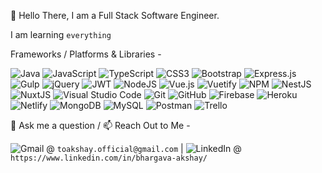  👋 Hello There,  I am a Full Stack Software Engineer.
 
 I am learning `everything`
 
 Frameworks / Platforms & Libraries - 
 
 ![Java](https://img.shields.io/badge/java-%23ED8B00.svg?style=for-the-badge&logo=java&logoColor=white)
 ![JavaScript](https://img.shields.io/badge/javascript-%23323330.svg?style=for-the-badge&logo=javascript&logoColor=%23F7DF1E)
 ![TypeScript](https://img.shields.io/badge/typescript-%23007ACC.svg?style=for-the-badge&logo=typescript&logoColor=white)
 ![CSS3](https://img.shields.io/badge/css3-%231572B6.svg?style=for-the-badge&logo=css3&logoColor=white)
 ![Bootstrap](https://img.shields.io/badge/bootstrap-%23563D7C.svg?style=for-the-badge&logo=bootstrap&logoColor=white)
 ![Express.js](https://img.shields.io/badge/express.js-%23404d59.svg?style=for-the-badge&logo=express&logoColor=%2361DAFB)
 ![Gulp](https://img.shields.io/badge/GULP-%23CF4647.svg?style=for-the-badge&logo=gulp&logoColor=white)
 ![jQuery](https://img.shields.io/badge/jquery-%230769AD.svg?style=for-the-badge&logo=jquery&logoColor=white)
 ![JWT](https://img.shields.io/badge/JWT-black?style=for-the-badge&logo=JSON%20web%20tokens)
 ![NodeJS](https://img.shields.io/badge/node.js-6DA55F?style=for-the-badge&logo=node.js&logoColor=white)
 ![Vue.js](https://img.shields.io/badge/vuejs-%2335495e.svg?style=for-the-badge&logo=vuedotjs&logoColor=%234FC08D)
 ![Vuetify](https://img.shields.io/badge/Vuetify-1867C0?style=for-the-badge&logo=vuetify&logoColor=AEDDFF)
 ![NPM](https://img.shields.io/badge/NPM-%23000000.svg?style=for-the-badge&logo=npm&logoColor=white)
 ![NestJS](https://img.shields.io/badge/nestjs-%23E0234E.svg?style=for-the-badge&logo=nestjs&logoColor=white)
 ![NuxtJS](https://img.shields.io/badge/Nuxt-black?style=for-the-badge&logo=nuxt.js&logoColor=white)
 ![Visual Studio Code](https://img.shields.io/badge/Visual%20Studio%20Code-0078d7.svg?style=for-the-badge&logo=visual-studio-code&logoColor=white)
 ![Git](https://img.shields.io/badge/git-%23F05033.svg?style=for-the-badge&logo=git&logoColor=white)
 ![GitHub](https://img.shields.io/badge/github-%23121011.svg?style=for-the-badge&logo=github&logoColor=white)
 ![Firebase](https://img.shields.io/badge/firebase-%23039BE5.svg?style=for-the-badge&logo=firebase)
 ![Heroku](https://img.shields.io/badge/heroku-%23430098.svg?style=for-the-badge&logo=heroku&logoColor=white)
 ![Netlify](https://img.shields.io/badge/netlify-%23000000.svg?style=for-the-badge&logo=netlify&logoColor=#00C7B7)
 ![MongoDB](https://img.shields.io/badge/MongoDB-%234ea94b.svg?style=for-the-badge&logo=mongodb&logoColor=white)
 ![MySQL](https://img.shields.io/badge/mysql-%2300f.svg?style=for-the-badge&logo=mysql&logoColor=white)
 ![Postman](https://img.shields.io/badge/Postman-FF6C37?style=for-the-badge&logo=postman&logoColor=white)
 ![Trello](https://img.shields.io/badge/Trello-%23026AA7.svg?style=for-the-badge&logo=Trello&logoColor=white)

 💬 Ask me a question /  📫 Reach Out to Me - 
 
 
![Gmail](https://img.shields.io/badge/Gmail-D14836?style=for-the-badge&logo=gmail&logoColor=white) @ `toakshay.official@gmail.com` | 
![LinkedIn](https://img.shields.io/badge/linkedin-%230077B5.svg?style=for-the-badge&logo=linkedin&logoColor=white) @ `https://www.linkedin.com/in/bhargava-akshay/`
